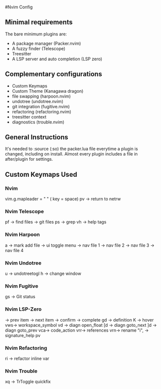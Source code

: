 #Nvim Config

## Minimal requirements

The bare minimum plugins are:

- A package manager (Packer.nvim)
- A fuzzy finder (Telescope)
- Treesitter
- A LSP server and auto completion (LSP zero)

## Complementary configurations

- Custom Keymaps
- Custom Theme (Kanagawa dragon)
- file swapping (harpoon.nvim)
- undotree (undotree.nvim)
- git integration (fugitive.nvim)
- refactoring (refactoring.nvim)
- treesitter context
- diagnostics (trouble.nvim)

## General Instructions

It's needed to :source (:so) the packer.lua file everytime a plugin is changed, including on install.
Almost every plugin includes a file in after/plugin for settings.

## Custom Keymaps Used

### Nvim

vim.g.mapleader = " " (<leader> key = space)
<leader>pv -> return to netrw


### Nvim Telescope

<leader>pf -> find files
<C-p>      -> git files
<leader>ps -> grep
<leader>vh -> help tags

### Nvim Harpoon

<leader>a  -> mark add file
<C-e>      -> ui toggle menu
<C-h>	 -> nav file 1
<C-t>      -> nav file 2
<C-n>      -> nav file 3
<C-s>      -> nav file 4

### Nvim Undotree

<leader>u  -> undotreetogl
<C-w>h     -> change window

### Nvim Fugitive

<leader>gs -> Git status

### Nvim LSP-Zero

<C-p>      -> prev item
<C-n>      -> next item
<C-y>      -> confirm
<C-Space>  -> complete
gd         -> definition
K          -> hover
<leader>vws-> workspace_symbol 
<leader>vd -> diagn open_float
[d         -> diagn goto_next
]d         -> diagn goto_prev 
<leader>vca-> code_action 
<leader>vrr-> references 
<leader>vrn-> rename
"i", <C-h> -> signature_help pv

### Nvim Refactoring

<leader>ri -> refactor inline var

### Nvim Trouble

<leader>xq -> TrToggle quickfix
